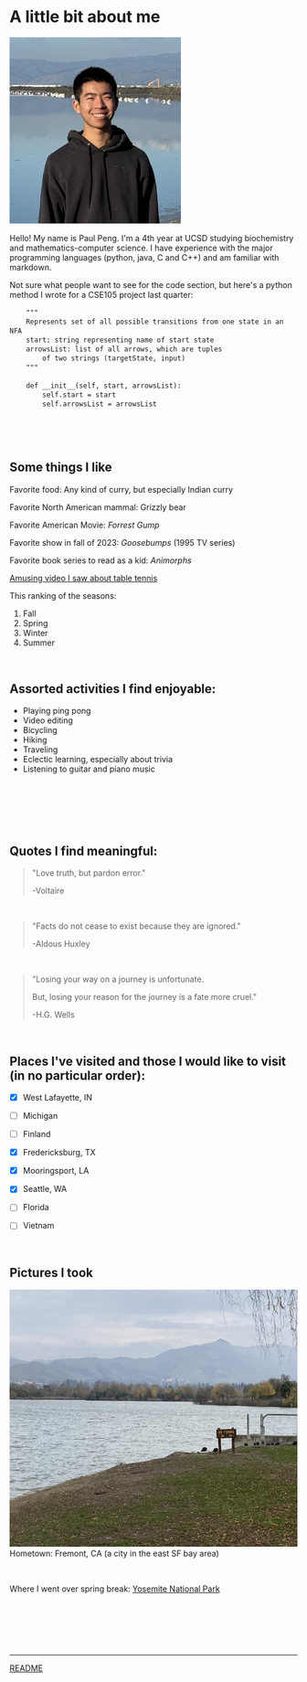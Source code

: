 # A little bit about me

<img src="https://github.com/Gr33nCamper/CS110-SP24LAB1/raw/add-fav-coding-lang/Images/IMG_9715.jpg" alt="image" width="300" height="auto">

Hello! My name is Paul Peng. I'm a 4th year at UCSD studying biochemistry and mathematics-computer science. I have experience with the major programming languages (python, java, C and C++) and am familiar with markdown. 

Not sure what people want to see for the code section, but here's a python method I wrote for a CSE105 project last quarter:
```
    """
    Represents set of all possible transitions from one state in an NFA
    start: string representing name of start state
    arrowsList: list of all arrows, which are tuples
        of two strings (targetState, input)
    """

    def __init__(self, start, arrowsList):
        self.start = start
        self.arrowsList = arrowsList
```

&nbsp;

&nbsp;

## Some things I like

Favorite food: Any kind of curry, but especially Indian curry

Favorite North American mammal: Grizzly bear

Favorite American Movie: _Forrest Gump_

Favorite show in fall of 2023: _Goosebumps_ (1995 TV series)

Favorite book series to read as a kid: _Animorphs_

[Amusing video I saw about table tennis](https://youtu.be/HlusZiyl_5Q?si=Yjw_vZ-3bcs0nknq)

This ranking of the seasons:
1. Fall
2. Spring
3. Winter
4. Summer

&nbsp;

## Assorted activities I find enjoyable: 
- Playing ping pong
- Video editing
- Bicycling
- Hiking
- Traveling
- Eclectic learning, especially about trivia
- Listening to guitar and piano music

&nbsp;

&nbsp;

&nbsp;

## Quotes I find meaningful:
> "Love truth, but pardon error."
>
> -Voltaire

&nbsp;

> "Facts do not cease to exist because they are ignored."
>
> -Aldous Huxley

&nbsp;

> "Losing your way on a journey is unfortunate.
> 
>But, losing your reason for the journey is a fate more cruel."
>
> -H.G. Wells

&nbsp;

## Places I've visited and those I would like to visit (in no particular order):
- [x] West Lafayette, IN
- [ ] Michigan
- [ ] Finland
- [x] Fredericksburg, TX
- [x] Mooringsport, LA
- [x] Seattle, WA
- [ ] Florida
- [ ] Vietnam



&nbsp;

## Pictures I took

<img src=https://github.com/Gr33nCamper/CS110-SP24LAB1/raw/add-fav-coding-lang/Images/IMG_2526.JPG width="600" height="450">
Hometown: Fremont, CA (a city in the east SF bay area)

&nbsp;

Where I went over spring break: [Yosemite National Park](https://github.com/Gr33nCamper/CS110-SP24LAB1/blob/add-fav-coding-lang/Images/IMG_5747.jpg?raw=true)

&nbsp;

&nbsp;

&nbsp;

---

[README](https://github.com/Gr33nCamper/CS110-SP24LAB1/README)
